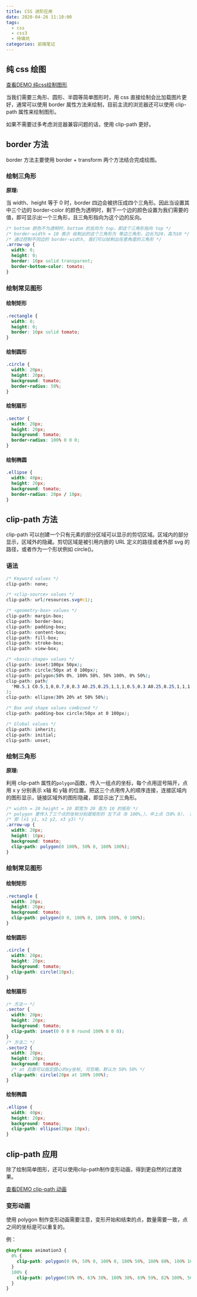 ```yaml
---
title: CSS 进阶应用
date: 2020-04-26 11:10:00
tags:
  - css
  - css3
  - 待填坑
categories: 前端笔记
---
```


## 纯 css 绘图

[查看DEMO 纯css绘制图形](https://gaofanghuang.github.io/demo/api/css/demo1)

当我们需要三角形、圆形、半圆等简单图形时，用 css 直接绘制会比加载图片更好，通常可以使用 border 属性方法来绘制，目前主流的浏览器还可以使用 clip-path 属性来绘制图形。

如果不需要过多考虑浏览器兼容问题的话，使用 clip-path 更好。

<!--more-->

## border 方法

border 方法主要使用 border + transform 两个方法结合完成绘图。

### 绘制三角形

**原理:**

当 width、height 等于 0 时，border 四边会被挤压成四个三角形。因此当设置其中三个边的 border-color 的颜色为透明时，剩下一个边的颜色设置为我们需要的值，即可显示出一个三角形，且三角形指向为这个边的反向。

```css
/* bottom 颜色不为透明时，bottom 的反向为 top，即这个三角形指向 top */
/* border-width = 10 表示 绘制出的这个三角形为 等边三角形，边长为20，高为10 */
/* 通过控制不同边的 border-width, 我们可以绘制出任意角度的三角形 */
.arrow-up {
  width: 0;
  height: 0;
  border: 10px solid transparent;
  border-bottom-color: tomato;
}
```

### 绘制常见图形

#### 绘制矩形

```css
.rectangle {
  width: 0;
  height: 0;
  border: 10px solid tomato;
}
```

#### 绘制圆形

```css
.circle {
  width: 20px;
  height: 20px;
  background: tomato;
  border-radius: 50%;
}
```

#### 绘制扇形

```css
.sector {
  width: 20px;
  height: 20px;
  background: tomato;
  border-radius: 100% 0 0 0;
}
```

#### 绘制椭圆

```css
.ellipse {
  width: 40px;
  height: 20px;
  background: tomato;
  border-radius: 20px / 10px;
}
```

## clip-path 方法

clip-path 可以创建一个只有元素的部分区域可以显示的剪切区域。区域内的部分显示，区域外的隐藏。剪切区域是被引用内嵌的 URL 定义的路径或者外部 svg 的路径，或者作为一个形状例如 circle()。

### 语法

```css
/* Keyword values */
clip-path: none;

/* <clip-source> values */
clip-path: url(resources.svg#c1);

/* <geometry-box> values */
clip-path: margin-box;
clip-path: border-box;
clip-path: padding-box;
clip-path: content-box;
clip-path: fill-box;
clip-path: stroke-box;
clip-path: view-box;

/* <basic-shape> values */
clip-path: inset(100px 50px);
clip-path: circle(50px at 0 100px);
clip-path: polygon(50% 0%, 100% 50%, 50% 100%, 0% 50%);
clip-path: path(
  'M0.5,1 C0.5,1,0,0.7,0,0.3 A0.25,0.25,1,1,1,0.5,0.3 A0.25,0.25,1,1,1,1,0.3 C1,0.7,0.5,1,0.5,1 Z'
);
clip-path: ellipse(30% 20% at 50% 50%);

/* Box and shape values combined */
clip-path: padding-box circle(50px at 0 100px);

/* Global values */
clip-path: inherit;
clip-path: initial;
clip-path: unset;
```

### 绘制三角形

**原理:**

利用 clip-path 属性的`polygon`函数，传入一组点的坐标，每个点用逗号隔开，点用 x y 分别表示 x轴 和 y轴 的位置。把这三个点用传入的顺序连接，连接区域内的图形显示，链接区域外的图形隐藏，即显示出了三角形。

```css
/* width = 20 height = 10 即宽为 20 高为 10 的矩形 */
/* polygon 里传入了三个点的坐标分别是矩形的 左下点（0 100%,）、中上点（50% 0）、 右下点（100% 100%）*/
/* 即 (x1 y1, x2 y2, x3 y3) */
.arrow-up {
  width: 20px;
  height: 10px;
  background: tomato;
  clip-path: polygon(0 100%, 50% 0, 100% 100%);
}
```

### 绘制常见图形

#### 绘制矩形

```css
.rectangle {
  width: 20px;
  height: 20px;
  background: tomato;
  clip-path: polygon(0 0, 100% 0, 100% 100%, 0 100%);
}
```

#### 绘制圆形

```css
.circle {
  width: 20px;
  height: 20px;
  background: tomato;
  clip-path: circle(10px);
}
```

#### 绘制扇形

```css
/* 方法一 */
.sector {
  width: 20px;
  height: 20px;
  background: tomato;
  clip-path: inset(0 0 0 0 round 100% 0 0 0);
}
/* 方法二 */
.sector2 {
  width: 20px;
  height: 20px;
  background: tomato;
  /* at 后面可以指定圆心的xy坐标, 可忽略，默认为 50% 50% */
  clip-path: circle(20px at 100% 100%);
}
```

#### 绘制椭圆

```css
.ellipse {
  width: 40px;
  height: 20px;
  background: tomato;
  clip-path: ellipse(20px 10px);
}
```

## clip-path 应用

除了绘制简单图形，还可以使用clip-path制作变形动画，得到更自然的过渡效果。

[查看DEMO clip-path 动画](https://gaofanghuang.github.io/demo/api/css/demo2)

### 变形动画

使用 polygon 制作变形动画需要注意，变形开始和结束的点，数量需要一致，点之间的坐标是可以重复的。

例：

```css
@keyframes animation3 {
  0% {
    clip-path: polygon(0 0%, 50% 0, 100% 0, 100% 50%, 100% 80%, 100% 100%, 50% 100%, 0 100%, 0 50%, 0 38%);
  }
  100% {
    clip-path: polygon(50% 0%, 63% 38%, 100% 38%, 69% 59%, 82% 100%, 50% 75%, 18% 100%, 31% 59%, 0 38%, 37% 38%);
  }
}
```